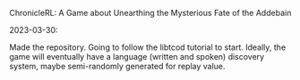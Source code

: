 ChronicleRL: A Game about Unearthing the Mysterious Fate of the Addebain

2023-03-30:

Made the repository. Going to follow the libtcod tutorial to start. Ideally, the game will eventually have a language (written and spoken) discovery system, maybe semi-randomly generated for replay value.
